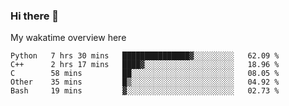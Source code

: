 ### Hi there 👋

<!--
**Jassy930/Jassy930** is a ✨ _special_ ✨ repository because its `README.md` (this file) appears on your GitHub profile.

Here are some ideas to get you started:

- 🔭 I’m currently working on ...
- 🌱 I’m currently learning ...
- 👯 I’m looking to collaborate on ...
- 🤔 I’m looking for help with ...
- 💬 Ask me about ...
- 📫 How to reach me: ...
- 😄 Pronouns: ...
- ⚡ Fun fact: ...
-->

My wakatime overview here
<!--START_SECTION:waka-->
```text
Python   7 hrs 30 mins   ███████████████▓░░░░░░░░░   62.09 % 
C++      2 hrs 17 mins   ████▓░░░░░░░░░░░░░░░░░░░░   18.96 % 
C        58 mins         ██░░░░░░░░░░░░░░░░░░░░░░░   08.05 % 
Other    35 mins         █▒░░░░░░░░░░░░░░░░░░░░░░░   04.92 % 
Bash     19 mins         ▓░░░░░░░░░░░░░░░░░░░░░░░░   02.73 % 
```
<!--END_SECTION:waka-->
